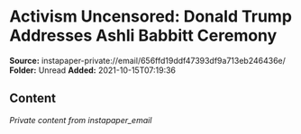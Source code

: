 # Activism Uncensored: Donald Trump Addresses Ashli Babbitt Ceremony

**Source:** instapaper-private://email/656ffd19ddf47393df9a713eb246436e/
**Folder:** Unread
**Added:** 2021-10-15T07:19:36




## Content
*Private content from instapaper_email*
